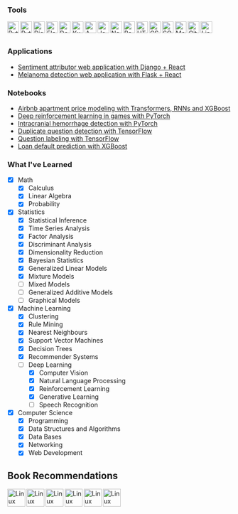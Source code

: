 ### Tools
<!--- alt icon source https://raw.githubusercontent.com/github/explore/80688e429a7d4ef2fca1e82350fe8e3517d3494d/topics/git/git.png) --->

<img align="left" alt="Python" width="26px" src="https://cdn.jsdelivr.net/npm/simple-icons@3.4.0/icons/python.svg" />
<img align="left" alt="Pytorch" width="26px" src="https://cdn.jsdelivr.net/npm/simple-icons@3.4.0/icons/pytorch.svg" />
<img align="left" alt="Django" width="26px" src="https://cdn.jsdelivr.net/npm/simple-icons@3.4.0/icons/django.svg" />
<img align="left" alt="Flask" width="26px" src="https://cdn.jsdelivr.net/npm/simple-icons@3.4.0/icons/flask.svg" />
<img align="left" alt="Docker" width="26px" src="https://cdn.jsdelivr.net/npm/simple-icons@3.4.0/icons/docker.svg" />
<img align="left" alt="Kubernetes" width="26px" src="https://cdn.jsdelivr.net/npm/simple-icons@3.4.0/icons/kubernetes.svg" />
<img align="left" alt="AWS" width="26px" src="https://cdn.jsdelivr.net/npm/simple-icons@3.4.0/icons/amazonaws.svg" />
<img align="left" alt="JavaScript" width="26px" src="https://cdn.jsdelivr.net/npm/simple-icons@3.4.0/icons/javascript.svg" />
<img align="left" alt="Node.js" width="26px" src="https://cdn.jsdelivr.net/npm/simple-icons@3.4.0/icons/node-dot-js.svg" />
<img align="left" alt="React" width="26px" src="https://cdn.jsdelivr.net/npm/simple-icons@3.4.0/icons/react.svg" />
<img align="left" alt="HTML5" width="26px" src="https://cdn.jsdelivr.net/npm/simple-icons@3.4.0/icons/html5.svg" />
<img align="left" alt="CSS3" width="26px" src="https://cdn.jsdelivr.net/npm/simple-icons@3.4.0/icons/css3.svg" />
<img align="left" alt="SQL" width="26px" src="https://image.flaticon.com/icons/svg/29/29594.svg" />
<img align="left" alt="MongoDB" width="26px" src="https://cdn.jsdelivr.net/npm/simple-icons@3.4.0/icons/mongodb.svg" />
<img align="left" alt="Git" width="26px" src="https://cdn.jsdelivr.net/npm/simple-icons@3.4.0/icons/git.svg" />
<img align="left" alt="Linux" width="26px" src="https://cdn.jsdelivr.net/npm/simple-icons@3.4.0/icons/linux.svg" />

<br />
<br />

### Applications
- [Sentiment attributor web application with Django + React](https://github.com/Anntey/sentiment-attributor-webapp)
- [Melanoma detection web application with Flask + React](https://github.com/Anntey/melanoma-detector-webapp)

### Notebooks
- [Airbnb apartment price modeling with Transformers, RNNs and XGBoost](https://github.com/Anntey/school-thesis)
- [Deep reinforcement learning in games with PyTorch](https://github.com/Anntey/experiments-reinforcement-learning)
- [Intracranial hemorrhage detection with PyTorch](https://github.com/Anntey/kaggle-hemorrhage-classification)
- [Duplicate question detection with TensorFlow](https://github.com/Anntey/kaggle-duplicate-identification)
- [Question labeling with TensorFlow](https://github.com/Anntey/kaggle-question-labeling)
- [Loan default prediction with XGBoost](https://github.com/Anntey/kaggle-default-prediction)

### What I've Learned
- [x] Math
    - [x] Calculus
    - [x] Linear Algebra
    - [x] Probability
- [x] Statistics
    - [x] Statistical Inference
    - [x] Time Series Analysis
    - [x] Factor Analysis
    - [x] Discriminant Analysis
    - [x] Dimensionality Reduction
    - [x] Bayesian Statistics
    - [x] Generalized Linear Models
    - [x] Mixture Models
    - [ ] Mixed Models
    - [ ] Generalized Additive Models
    - [ ] Graphical Models
- [x] Machine Learning
    - [x] Clustering
    - [x] Rule Mining
    - [x] Nearest Neighbours
    - [x] Support Vector Machines
    - [x] Decision Trees
    - [x] Recommender Systems
    - [ ] Deep Learning
        - [x] Computer Vision
        - [x] Natural Language Processing
        - [x] Reinforcement Learning
        - [x] Generative Learning
        - [ ] Speech Recognition
- [x] Computer Science
    - [x] Programming
    - [x] Data Structures and Algorithms
    - [x] Data Bases
    - [x] Networking
    - [x] Web Development
    
## Book Recommendations
<img align="left" alt="Linux" width="40px" src="https://mitpress.mit.edu/sites/default/files/styles/large_book_cover/http/mitp-content-server.mit.edu%3A18180/books/covers/cover/%3Fcollid%3Dbooks_covers_0%26isbn%3D9780262039246%26type%3D.jpg?itok=JyyOZwhR" />
<img align="left" alt="Linux" width="40px" src="https://images.manning.com/book/1/b0603d7-c774-4e5f-9b9c-122ef05ade14/Zai-DRL-HI.png" />
<img align="left" alt="Linux" width="40px" src="https://www.amazon.com/Elements-Statistical-Learning-Prediction-Statistics/dp/0387848576/ref=sr_1_1?crid=303WWTDN3NLXF&dchild=1&keywords=elements+of+statistical+learning&qid=1598286105&sprefix=elements+of+sta%2Caps%2C334&sr=8-1" />
<img align="left" alt="Linux" width="40px" src="https://www.amazon.com/Deep-Learning-Python-Francois-Chollet/dp/1617294438/ref=sr_1_2?dchild=1&keywords=deep+learning+with+python&qid=1598286173&sr=8-2
" />
<img align="left" alt="Linux" width="40px" src="https://www.amazon.com/Deep-Learning-NLP-Speech-Recognition/dp/3030145980/ref=sr_1_1?crid=2ZKU2YHEUS49O&dchild=1&keywords=deep+learning+for+nlp+and+speech+recognition&qid=1598286217&sprefix=deep+learning+for+nlp+and%2Caps%2C273&sr=8-1" />
<img align="left" alt="Linux" width="40px" src="https://www.amazon.com/Recommender-Systems-Textbook-Charu-Aggarwal/dp/3319296574/ref=sr_1_1?crid=3UZE76QO7OCSD&dchild=1&keywords=recommender+systems+aggarwal&qid=1598286272&sprefix=aggarwal+recomme%2Caps%2C259&sr=8-1" />
